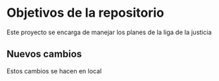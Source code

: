 # Objetivos de la repositorio

Este proyecto se encarga de manejar los planes de la liga de la justicia


## Nuevos cambios

Estos cambios se hacen en local